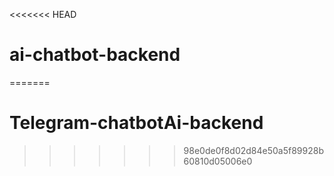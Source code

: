 <<<<<<< HEAD
# ai-chatbot-backend
=======
# Telegram-chatbotAi-backend
>>>>>>> 98e0de0f8d02d84e50a5f89928b60810d05006e0
